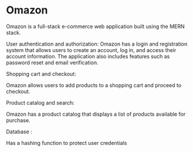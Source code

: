 # Omazon

Omazon is a full-stack e-commerce web application built using the MERN stack.

User authentication and authorization: 
Omazon has a login and registration system that allows users to create an account, log in, and access their account information. 
The application also includes features such as password reset and email verification.

Shopping cart and checkout: 

Omazon allows users to add products to a shopping cart and proceed to checkout. 

Product catalog and search: 

Omazon has a product catalog that displays a list of products available for purchase.

Database :

Has a hashing function to protect user credentials
